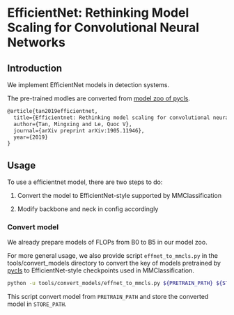 # EfficientNet: Rethinking Model Scaling for Convolutional Neural Networks

## Introduction

<!-- [ALGORITHM] -->

We implement EfficientNet models in detection systems.

The pre-trained modles are converted from [model zoo of pycls](https://github.com/facebookresearch/pycls/blob/master/MODEL_ZOO.md).

```latex
@article{tan2019efficientnet,
  title={Efficientnet: Rethinking model scaling for convolutional neural networks},
  author={Tan, Mingxing and Le, Quoc V},
  journal={arXiv preprint arXiv:1905.11946},
  year={2019}
}
```

## Usage

To use a efficientnet model, there are two steps to do:

1. Convert the model to EfficientNet-style supported by MMClassification

2. Modify backbone and neck in config accordingly

### Convert model

We already prepare models of FLOPs from B0 to B5 in our model zoo.

For more general usage, we also provide script `effnet_to_mmcls.py` in the tools/convert_models directory to convert the key of models pretrained by [pycls](https://github.com/facebookresearch/pycls/) to
EfficientNet-style checkpoints used in MMClassification.

```bash
python -u tools/convert_models/effnet_to_mmcls.py ${PRETRAIN_PATH} ${STORE_PATH}
```

This script convert model from `PRETRAIN_PATH` and store the converted model in `STORE_PATH`.
